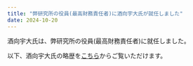 ```yaml
---
title: "弊研究所の役員(最高財務責任者)に酒向宇大氏が就任しました"
date: 2024-10-20
---
```


酒向宇大氏は、弊研究所の役員(最高財務責任者)に就任しました。

以下、酒向宇大氏の略歴を[こちら](/members/ts)からご覧いただけます。
